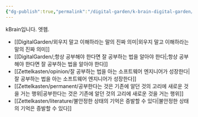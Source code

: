 ```yaml
---
{"dg-publish":true,"permalink":"/digital-garden/k-brain-digital-garden/","tags":"gardenEntry","dgHomeLink":true,"dgPassFrontmatter":false}
---
```



kBrain입니다. 엣헴.

- [[DigitalGarden/외우지 말고 이해하라는 말의 진짜 의미|외우지 말고 이해하라는 말의 진짜 의미]]
- [[DigitalGarden/;항상 공부해야 한다면 잘 공부하는 법을 알아야 한다|;항상 공부해야 한다면 잘 공부하는 법을 알아야 한다]]
- [[Zettelkasten/opinion/잘 공부하는 법을 아는 소프트웨어 엔지니어가 성장한다|잘 공부하는 법을 아는 소프트웨어 엔지니어가 성장한다]]
- [[Zettelkasten/permanent/공부한다는 것은 기존에 알던 것의 고리에 새로운 것을 거는 행위|공부한다는 것은 기존에 알던 것의 고리에 새로운 것을 거는 행위]]
- [[Zettelkasten/literature/불안정한 상태의 기억은 증발할 수 있다|불안정한 상태의 기억은 증발할 수 있다]]